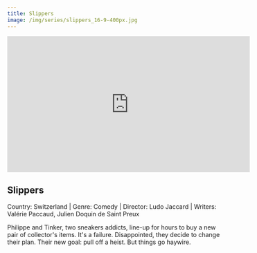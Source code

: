 ```yaml
---
title: Slippers
image: /img/series/slippers_16-9-400px.jpg
---
```

<iframe width="560" height="315" src="https://player.vimeo.com/video/395399671" frameborder="0" allow="accelerometer; autoplay; encrypted-media; gyroscope; picture-in-picture" allowfullscreen></iframe>

## Slippers
Country: Switzerland | Genre: Comedy | Director: Ludo Jaccard | Writers: Valérie Paccaud, Julien Doquin de Saint Preux

Philippe and Tinker, two sneakers addicts, line-up for hours to buy a new pair of collector's items. It's a failure. Disappointed, they decide to change their plan. Their new goal: pull off a heist. But things go haywire.